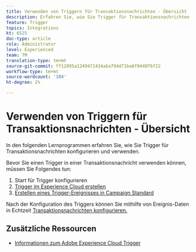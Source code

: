 ```yaml
---
title: Verwenden von Triggern für Transaktionsnachrichten - Übersicht
description: Erfahren Sie, wie Sie Trigger für Transaktionsnachrichten konfigurieren und verwenden.
feature: Trigger
topics: Integrations
kt: 6525
doc-type: article
role: Administrator
level: Experienced
team: TM
translation-type: tm+mt
source-git-commit: ff12895a1249472434aba794d71ba6f944076f22
workflow-type: tm+mt
source-wordcount: '104'
ht-degree: 2%

---
```



# Verwenden von Triggern für Transaktionsnachrichten - Übersicht

In den folgenden Lernprogrammen erfahren Sie, wie Sie Trigger für Transaktionsnachrichten konfigurieren und verwenden.

Bevor Sie einen Trigger in einer Transaktionsnachricht verwenden können, müssen Sie Folgendes tun:

1. Start für Trigger konfigurieren
2. [Trigger im Experience Cloud erstellen](/help/integrations/create-a-trigger-in-experience-cloud.md)
3. [Erstellen eines Trigger-Ereignisses in Campaign Standard](/help/integrations/create-a-trigger-event.md)

Nach der Konfiguration des Triggers können Sie mithilfe von Ereignis-Daten in Echtzeit [Transaktionsnachrichten konfigurieren.](/help/integrations/configure-transactional-messages-using-realtime-event-data.md)

## Zusätzliche Ressourcen

* [Informationen zum Adobe Experience Cloud Trigger](https://experienceleague.adobe.com/docs/campaign-standard/using/integrating-with-adobe-cloud/working-with-campaign-and-triggers/about-adobe-experience-cloud-triggers.html?lang=en#integrating-with-adobe-cloud)

